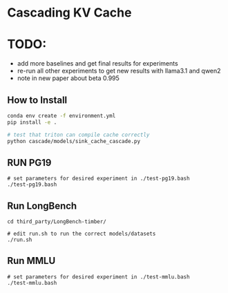 # Cascading KV Cache

# TODO:

- add more baselines and get final results for experiments
- re-run all other experiments to get new results with llama3.1 and qwen2
- note in new paper about beta 0.995

## How to Install

```bash
conda env create -f environment.yml
pip install -e .

# test that triton can compile cache correctly
python cascade/models/sink_cache_cascade.py
```

## RUN PG19

```
# set parameters for desired experiment in ./test-pg19.bash
./test-pg19.bash
```

## Run LongBench

```
cd third_party/LongBench-timber/

# edit run.sh to run the correct models/datasets
./run.sh
```

## Run MMLU

```
# set parameters for desired experiment in ./test-mmlu.bash
./test-mmlu.bash
```
